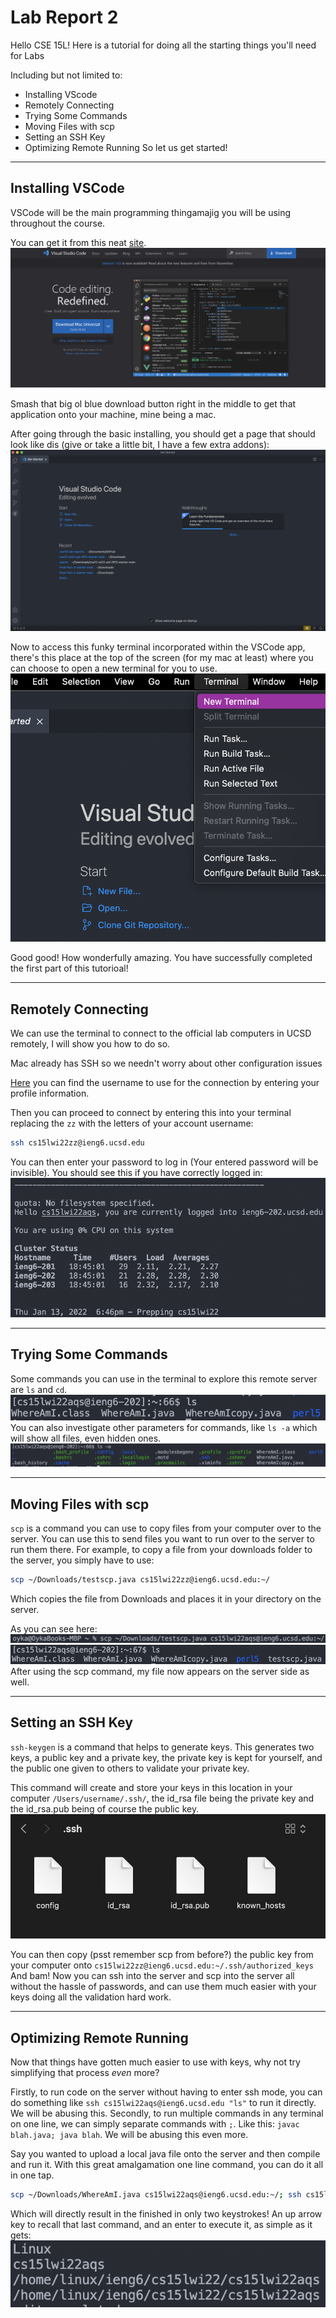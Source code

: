 # Lab Report 2

Hello CSE 15L!
Here is a tutorial for doing all the starting things you'll need for Labs

Including but not limited to:

- Installing VScode
- Remotely Connecting
- Trying Some Commands
- Moving Files with scp
- Setting an SSH Key
- Optimizing Remote Running
So let us get started!

---

## Installing VSCode

VSCode will be the main programming thingamajig you will be using throughout the course.

You can get it from this neat [site](https://code.visualstudio.com/).
![VSCode website](images/vscode-website.png)

Smash that big ol blue download button right in the middle to get that application onto your machine, mine being a mac.

After going through the basic installing, you should get a page that should look like dis (give or take a little bit, I have a few extra addons):
![VSCode app](images/VSCode-app.png)

Now to access this funky terminal incorporated within the VSCode app, there's this place at the top of the screen (for my mac at least) where you can choose to open a new terminal for you to use.
![VSCode terminal find](images/VSCode-find-terminal.png)

Good good! How wonderfully amazing. You have successfully completed the first part of this tutorioal!

---

## Remotely Connecting

We can use the terminal to connect to the official lab computers in UCSD remotely, I will show you how to do so.

Mac already has SSH so we needn't worry about other configuration issues

[Here](https://sdacs.ucsd.edu/~icc/index.php) you can find the username to use for the connection by entering your profile information.

Then you can proceed to connect by entering this into your terminal replacing the `zz` with the letters of your account username:

```bash
ssh cs15lwi22zz@ieng6.ucsd.edu
```

You can then enter your password to log in (Your entered password will be invisible). You should see this if you have correctly logged in:
![Terminal SSH](images/terminal-ssh.png)

---

## Trying Some Commands

Some commands you can use in the terminal to explore this remote server are `ls` and `cd`.
![Terminal Commands](images/terminal-commands.png)
You can also investigate other parameters for commands, like `ls -a` which will show all files, even hidden ones.
![Terminal Command 2](images/terminal-command-2.png)

---

## Moving Files with scp

`scp` is a command you can use to copy files from your computer over to the server. You can use this to send files you want to run over to the server to run them there.
For example, to copy a file from your downloads folder to the server, you simply have to use:

```bash
scp ~/Downloads/testscp.java cs15lwi22zz@ieng6.ucsd.edu:~/    
```

Which copies the file from Downloads and places it in your directory on the server.

As you can see here:
![scp 1](images/scp-1.png)
![scp 2](images/scp-2.png)
After using the scp command, my file now appears on the server side as well.

---

## Setting an SSH Key

`ssh-keygen` is a command that helps to generate keys. This generates two keys, a public key and a private key, the private key is kept for yourself, and the public one given to others to validate your private key.

This command will create and store your keys in this location in your computer `/Users/username/.ssh/`, the id_rsa file being the private key and the id_rsa.pub being of course the public key.
![ssh keys](images/ssh-keygen.png)

You can then copy (psst remember scp from before?) the public key from your computer onto `cs15lwi22zz@ieng6.ucsd.edu:~/.ssh/authorized_keys`
And bam! Now you can ssh into the server and scp into the server all without the hassle of passwords, and can use them much easier with your keys doing all the validation hard work.

---

## Optimizing Remote Running

Now that things have gotten much easier to use with keys, why not try simplifying that process *even* more?

Firstly, to run code on the server without having to enter ssh mode, you can do something like `ssh cs15lwi22aqs@ieng6.ucsd.edu "ls"` to run it directly. We will be abusing this.
Secondly, to run multiple commands in any terminal on one line, we can simply separate commands with `;`. Like this: `javac blah.java; java blah`. We will be abusing this even more.

Say you wanted to upload a local java file onto the server and then compile and run it. With this great amalgamation one line command, you can do it all in one tap.

```bash
scp ~/Downloads/WhereAmI.java cs15lwi22aqs@ieng6.ucsd.edu:~/; ssh cs15lwi22aqs@ieng6.ucsd.edu "javac WhereAmI.java; java WhereAmI"
```

Which will directly result in the finished in only two keystrokes! An up arrow key to recall that last command, and an enter to execute it, as simple as it gets:
![remote command better](images/better-remote-commands.png)
